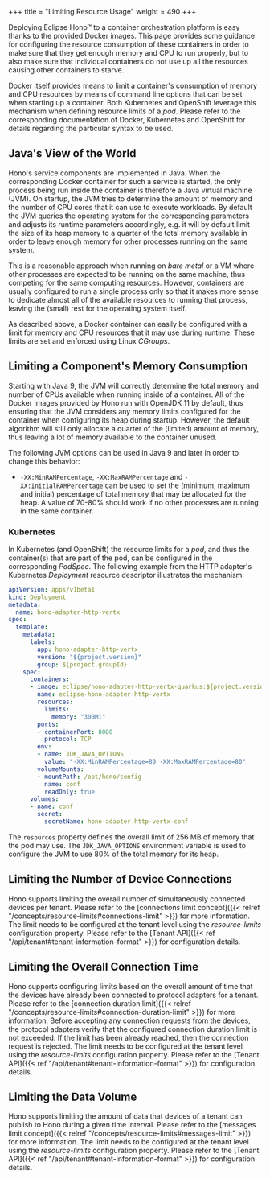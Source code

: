 +++
title = "Limiting Resource Usage"
weight = 490
+++

Deploying Eclipse Hono&trade; to a container orchestration platform is easy thanks to the provided Docker images.
This page provides some guidance for configuring the resource consumption of these containers in order to make sure
that they get enough memory and CPU to run properly, but to also make sure that individual containers do not use up
all the resources causing other containers to starve.
<!--more-->

Docker itself provides means to limit a container's consumption of memory and CPU resources by means of command line
options that can be set when starting up a container. Both Kubernetes and OpenShift leverage this mechanism when
defining resource limits of a *pod*. Please refer to the corresponding documentation of Docker, Kubernetes and
OpenShift for details regarding the particular syntax to be used.

## Java's View of the World

Hono's service components are implemented in Java. When the corresponding Docker container for such a service is
started, the only process being run inside the container is therefore a Java virtual machine (JVM). On startup, the
JVM tries to determine the amount of memory and the number of CPU cores that it can use to execute workloads.
By default the JVM queries the operating system for the corresponding parameters and adjusts its runtime parameters
accordingly, e.g. it will by default limit the size of its heap memory to a quarter of the total memory available in
order to leave enough memory for other processes running on the same system.

This is a reasonable approach when running on *bare metal* or a VM where other processes are expected to be running
on the same machine, thus competing for the same computing resources. However, containers are usually configured to
run a single process only so that it makes more sense to dedicate almost all of the available resources to running
that process, leaving the (small) rest for the operating system itself.

As described above, a Docker container can easily be configured with a limit for memory and CPU resources that it may
use during runtime. These limits are set and enforced using Linux *CGroups*.

## Limiting a Component's Memory Consumption

Starting with Java 9, the JVM will correctly determine the total memory and number of CPUs available when running
inside of a container. All of the Docker images provided by Hono run with OpenJDK 11 by default, thus ensuring that
the JVM considers any memory limits configured for the container when configuring its heap during startup. However,
the default algorithm will still only allocate a quarter of the (limited) amount of memory, thus leaving a lot of
memory available to the container unused.

The following JVM options can be used in Java 9 and later in order to change this behavior:

* `-XX:MinRAMPercentage`, `-XX:MaxRAMPercentage` and `-XX:InitialRAMPercentage` can be used to set the (minimum, maximum and
initial) percentage of total memory that may be allocated for the heap. A value of 70-80% should work if no other
processes are running in the same container.

### Kubernetes

In Kubernetes (and OpenShift) the resource limits for a *pod*, and thus the container(s) that are part of the pod,
can be configured in the corresponding *PodSpec*. The following example from the HTTP adapter's Kubernetes *Deployment*
resource descriptor illustrates the mechanism:

~~~yaml
apiVersion: apps/v1beta1
kind: Deployment
metadata:
  name: hono-adapter-http-vertx
spec:
  template:
    metadata:
      labels:
        app: hono-adapter-http-vertx
        version: "${project.version}"
        group: ${project.groupId}
    spec:
      containers:
      - image: eclipse/hono-adapter-http-vertx-quarkus:${project.version}
        name: eclipse-hono-adapter-http-vertx
        resources:
          limits:
            memory: "300Mi"
        ports:
        - containerPort: 8080
          protocol: TCP
        env:
        - name: JDK_JAVA_OPTIONS
          value: "-XX:MinRAMPercentage=80 -XX:MaxRAMPercentage=80"
        volumeMounts:
        - mountPath: /opt/hono/config
          name: conf
          readOnly: true
      volumes:
      - name: conf
        secret:
          secretName: hono-adapter-http-vertx-conf
~~~

The `resources` property defines the overall limit of 256 MB of memory that the pod may use. The `JDK_JAVA_OPTIONS`
environment variable is used to configure the JVM to use 80% of the total memory for its heap.

## Limiting the Number of Device Connections

Hono supports limiting the overall number of simultaneously connected devices per tenant. Please refer to the
[connections limit concept]({{< relref "/concepts/resource-limits#connections-limit" >}}) for more information.
The limit needs to be configured at the tenant level using the *resource-limits* configuration property.
Please refer to the [Tenant API]({{< ref "/api/tenant#tenant-information-format" >}}) for configuration details.

## Limiting the Overall Connection Time

Hono supports configuring limits based on the overall amount of time that the devices have already been connected to
protocol adapters for a tenant. Please refer to the
[connection duration limit]({{< relref "/concepts/resource-limits#connection-duration-limit" >}}) for more information.
Before accepting any connection requests from the devices, the protocol adapters verify that the configured connection
duration limit is not exceeded. If the limit has been already reached, then the connection request is rejected. The
limit needs to be configured at the tenant level using the *resource-limits* configuration property. Please refer to
the [Tenant API]({{< ref "/api/tenant#tenant-information-format" >}}) for configuration details.
 
## Limiting the Data Volume

Hono supports limiting the amount of data that devices of a tenant can publish to Hono during a given time interval.
Please refer to the [messages limit concept]({{< relref "/concepts/resource-limits#messages-limit" >}}) for more
information. The limit needs to be configured at the tenant level using the *resource-limits* configuration property.
Please refer to the [Tenant API]({{< ref "/api/tenant#tenant-information-format" >}}) for configuration details.
